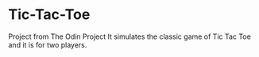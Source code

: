 # Tic-Tac-Toe
Project from The Odin Project
It simulates the classic game of Tic Tac Toe and it is for two players.